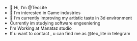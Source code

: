 - 👋 Hi, I’m @TeoLite
- 👀 I’m interested in Game industries
- 🌱 I’m currently improving my artistic taste in 3d environment
- Currently im studying software engeeniering
- I'm Working at Manataz studio
- If u want to contact , u can find me as @teo_lite in telegram

<!---
TeoLite/TeoLite is a ✨ special ✨ repository because its `README.md` (this file) appears on your GitHub profile.
You can click the Preview link to take a look at your changes.
--->

